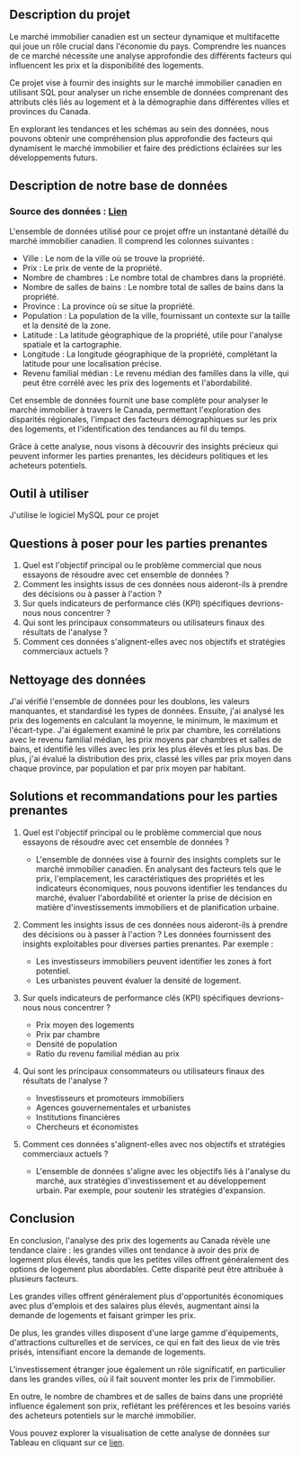 ## Description du projet
Le marché immobilier canadien est un secteur dynamique et multifacette qui joue un rôle crucial dans l'économie du pays. Comprendre les nuances de ce marché nécessite une analyse approfondie des différents facteurs qui influencent les prix et la disponibilité des logements.

Ce projet vise à fournir des insights sur le marché immobilier canadien en utilisant SQL pour analyser un riche ensemble de données comprenant des attributs clés liés au logement et à la démographie dans différentes villes et provinces du Canada.

En explorant les tendances et les schémas au sein des données, nous pouvons obtenir une compréhension plus approfondie des facteurs qui dynamisent le marché immobilier et faire des prédictions éclairées sur les développements futurs.

## Description de notre base de données
### Source des données : [Lien](https://www.kaggle.com/datasets/jeremylarcher/canadian-house-prices-for-top-cities)

L'ensemble de données utilisé pour ce projet offre un instantané détaillé du marché immobilier canadien. Il comprend les colonnes suivantes :

- Ville : Le nom de la ville où se trouve la propriété.
- Prix : Le prix de vente de la propriété.
- Nombre de chambres : Le nombre total de chambres dans la propriété.
- Nombre de salles de bains : Le nombre total de salles de bains dans la propriété.
- Province : La province où se situe la propriété.
- Population : La population de la ville, fournissant un contexte sur la taille et la densité de la zone.
- Latitude : La latitude géographique de la propriété, utile pour l'analyse spatiale et la cartographie.
- Longitude : La longitude géographique de la propriété, complétant la latitude pour une localisation précise.
- Revenu familial médian : Le revenu médian des familles dans la ville, qui peut être corrélé avec les prix des logements et l'abordabilité.

Cet ensemble de données fournit une base complète pour analyser le marché immobilier à travers le Canada, permettant l'exploration des disparités régionales, l'impact des facteurs démographiques sur les prix des logements, et l'identification des tendances au fil du temps.

Grâce à cette analyse, nous visons à découvrir des insights précieux qui peuvent informer les parties prenantes, les décideurs politiques et les acheteurs potentiels.

## Outil à utiliser
J'utilise le logiciel MySQL pour ce projet

## Questions à poser pour les parties prenantes
1. Quel est l'objectif principal ou le problème commercial que nous essayons de résoudre avec cet ensemble de données ?
2. Comment les insights issus de ces données nous aideront-ils à prendre des décisions ou à passer à l'action ?
3. Sur quels indicateurs de performance clés (KPI) spécifiques devrions-nous nous concentrer ?
4. Qui sont les principaux consommateurs ou utilisateurs finaux des résultats de l'analyse ?
5. Comment ces données s'alignent-elles avec nos objectifs et stratégies commerciaux actuels ?

## Nettoyage des données 
J'ai vérifié l'ensemble de données pour les doublons, les valeurs manquantes, et standardisé les types de données. Ensuite, j'ai analysé les prix des logements en calculant la moyenne, le minimum, le maximum et l'écart-type. J'ai également examiné le prix par chambre, les corrélations avec le revenu familial médian, les prix moyens par chambres et salles de bains, et identifié les villes avec les prix les plus élevés et les plus bas. De plus, j'ai évalué la distribution des prix, classé les villes par prix moyen dans chaque province, par population et par prix moyen par habitant.

## Solutions et recommandations pour les parties prenantes 
1. Quel est l'objectif principal ou le problème commercial que nous essayons de résoudre avec cet ensemble de données ?
   - L'ensemble de données vise à fournir des insights complets sur le marché immobilier canadien. En analysant des facteurs tels que le prix, l'emplacement, les caractéristiques des propriétés et les indicateurs économiques, nous pouvons identifier les tendances du marché, évaluer l'abordabilité et orienter la prise de décision en matière d'investissements immobiliers et de planification urbaine.
   
3. Comment les insights issus de ces données nous aideront-ils à prendre des décisions ou à passer à l'action ? Les données fournissent des insights exploitables pour diverses parties prenantes. Par exemple :
   - Les investisseurs immobiliers peuvent identifier les zones à fort potentiel.
   - Les urbanistes peuvent évaluer la densité de logement.

4. Sur quels indicateurs de performance clés (KPI) spécifiques devrions-nous nous concentrer ?
   - Prix moyen des logements
   - Prix par chambre
   - Densité de population
   - Ratio du revenu familial médian au prix
   
5. Qui sont les principaux consommateurs ou utilisateurs finaux des résultats de l'analyse ?
   - Investisseurs et promoteurs immobiliers
   - Agences gouvernementales et urbanistes
   - Institutions financières
   - Chercheurs et économistes
   
6. Comment ces données s'alignent-elles avec nos objectifs et stratégies commerciaux actuels ?
    - L'ensemble de données s'aligne avec les objectifs liés à l'analyse du marché, aux stratégies d'investissement et au développement urbain. Par exemple, pour soutenir les stratégies d'expansion.

## Conclusion 
En conclusion, l'analyse des prix des logements au Canada révèle une tendance claire : les grandes villes ont tendance à avoir des prix de logement plus élevés, tandis que les petites villes offrent généralement des options de logement plus abordables. Cette disparité peut être attribuée à plusieurs facteurs.

Les grandes villes offrent généralement plus d'opportunités économiques avec plus d'emplois et des salaires plus élevés, augmentant ainsi la demande de logements et faisant grimper les prix.

De plus, les grandes villes disposent d'une large gamme d'équipements, d'attractions culturelles et de services, ce qui en fait des lieux de vie très prisés, intensifiant encore la demande de logements.

L'investissement étranger joue également un rôle significatif, en particulier dans les grandes villes, où il fait souvent monter les prix de l'immobilier.

En outre, le nombre de chambres et de salles de bains dans une propriété influence également son prix, reflétant les préférences et les besoins variés des acheteurs potentiels sur le marché immobilier.

Vous pouvez explorer la visualisation de cette analyse de données sur Tableau en cliquant sur ce [lien](https://public.tableau.com/shared/QW85YDP4Z?:display_count=n&:origin=viz_share_link).
